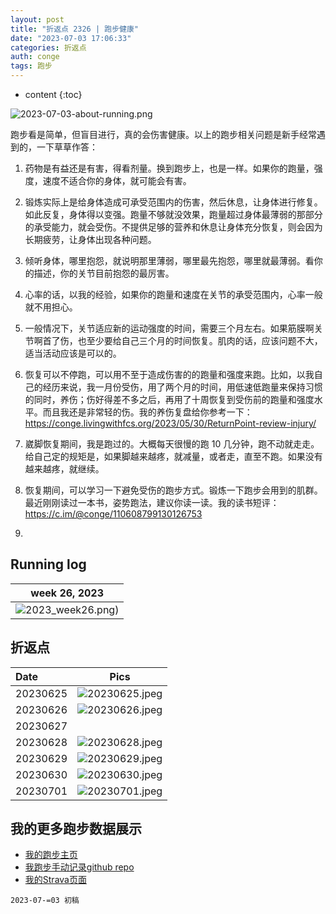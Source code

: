 ```yaml
---
layout: post
title: "折返点 2326 | 跑步健康"
date: "2023-07-03 17:06:33"
categories: 折返点
auth: conge
tags: 跑步 
---
```

* content
{:toc}

![2023-07-03-about-running.png](https://s2.loli.net/2023/07/04/PpN6ukgw8s5x4HJ.png)




跑步看是简单，但盲目进行，真的会伤害健康。以上的跑步相关问题是新手经常遇到的，一下草草作答：

1. 药物是有益还是有害，得看剂量。换到跑步上，也是一样。如果你的跑量，强度，速度不适合你的身体，就可能会有害。

2. 锻炼实际上是给身体造成可承受范围内的伤害，然后休息，让身体进行修复。如此反复，身体得以变强。跑量不够就没效果，跑量超过身体最薄弱的那部分的承受能力，就会受伤。不提供足够的营养和休息让身体充分恢复，则会因为长期疲劳，让身体出现各种问题。

3. 倾听身体，哪里抱怨，就说明那里薄弱，哪里最先抱怨，哪里就最薄弱。看你的描述，你的关节目前抱怨的最厉害。

4. 心率的话，以我的经验，如果你的跑量和速度在关节的承受范围内，心率一般就不用担心。

5. 一般情况下，关节适应新的运动强度的时间，需要三个月左右。如果筋膜啊关节啊首了伤，也至少要给自己三个月的时间恢复。肌肉的话，应该问题不大，适当活动应该是可以的。

6. 恢复可以不停跑，可以用不至于造成伤害的的跑量和强度来跑。比如，以我自己的经历来说，我一月份受伤，用了两个月的时间，用低速低跑量来保持习惯的同时，养伤；伤好得差不多之后，再用了十周恢复到受伤前的跑量和强度水平。而且我还是非常轻的伤。我的养伤复盘给你参考一下： https://conge.livingwithfcs.org/2023/05/30/ReturnPoint-review-injury/

7. 崴脚恢复期间，我是跑过的。大概每天很慢的跑 10 几分钟，跑不动就走走。给自己定的规矩是，如果脚越来越疼，就减量，或者走，直至不跑。如果没有越来越疼，就继续。

8. 恢复期间，可以学习一下避免受伤的跑步方式。锻炼一下跑步会用到的肌群。最近刚刚读过一本书，姿势跑法，建议你读一读。我的读书短评： https://c.im/@conge/110608799130126753
9. 

## Running log

|                             week 26, 2023                              |
| :--------------------------------------------------------------------: |
| ![2023_week26.png](https://s2.loli.net/2023/07/04/LNpgFqUIwOyvJ3i.png)) |

## 折返点

| Date     |                                Pics                                  |
| :------- | :------------------------------------------------------------------: |
| 20230625 | ![20230625.jpeg](https://s2.loli.net/2023/07/04/LOYfdEIKhbMCRyS.jpg) |
| 20230626 | ![20230626.jpeg](https://s2.loli.net/2023/07/04/kZMFabHCBnOD7pl.jpg) |
| 20230627 |  |
| 20230628 | ![20230628.jpeg](https://s2.loli.net/2023/07/04/LUzyd2esTxb1WO4.jpg) |
| 20230629 | ![20230629.jpeg](https://s2.loli.net/2023/07/04/sIJOEtHolMdnwG4.jpg) |
| 20230630 | ![20230630.jpeg](https://s2.loli.net/2023/07/04/A3ByOXNg6wkSojY.jpg)  |
| 20230701 | ![20230701.jpeg](https://s2.loli.net/2023/07/04/WBIHm4lR38LVnyv.jpg) |


## 我的更多跑步数据展示

* [我的跑步主页](https://conge.livingwithfcs.org/running_page/)
* [我跑步手动记录github repo](https://github.com/conge/RunningStreak)
* [我的Strava页面](https://www.strava.com/athletes/57680242)

```
2023-07-=03 初稿
```

